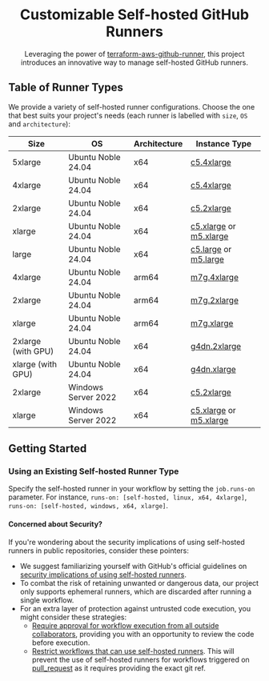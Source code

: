 <div align="center">

# Customizable Self-hosted GitHub Runners

Leveraging the power of [terraform-aws-github-runner](https://github.com/philips-labs/terraform-aws-github-runner), this project introduces an innovative way to manage self-hosted GitHub runners.

</div>

## Table of Runner Types

We provide a variety of self-hosted runner configurations. Choose the one that best suits your project's needs (each runner is labelled with `size`, `OS` and `architecture`):

| Size | OS | Architecture | Instance Type |
| --- | --- | --- | --- |
| 5xlarge | Ubuntu Noble 24.04 | x64 | [c5.4xlarge](https://instances.vantage.sh/?selected=c5.4xlarge) |
| 4xlarge | Ubuntu Noble 24.04 | x64 | [c5.4xlarge](https://instances.vantage.sh/?selected=c5.4xlarge) |
| 2xlarge | Ubuntu Noble 24.04 | x64 | [c5.2xlarge](https://instances.vantage.sh/?selected=c5.2xlarge) |
| xlarge | Ubuntu Noble 24.04 | x64 | [c5.xlarge](https://instances.vantage.sh/?selected=c5.xlarge) or [m5.xlarge](https://instances.vantage.sh/?selected=m5.xlarge) |
| large | Ubuntu Noble 24.04 | x64 | [c5.large](https://instances.vantage.sh/?selected=c5.large) or [m5.large](https://instances.vantage.sh/?selected=m5.large) |
| 4xlarge | Ubuntu Noble 24.04 | arm64 | [m7g.4xlarge](https://instances.vantage.sh/?selected=m7g.4xlarge) |
| 2xlarge | Ubuntu Noble 24.04 | arm64 | [m7g.2xlarge](https://instances.vantage.sh/?selected=m7g.4xlarge) |
| xlarge | Ubuntu Noble 24.04 | arm64 | [m7g.xlarge](https://instances.vantage.sh/?selected=m7g.xlarge) |
| 2xlarge (with GPU) | Ubuntu Noble 24.04 | x64 | [g4dn.2xlarge](https://instances.vantage.sh/?selected=g4dn.2xlarge) |
| xlarge (with GPU) | Ubuntu Noble 24.04 | x64 | [g4dn.xlarge](https://instances.vantage.sh/?selected=g4dn.xlarge) |
| 2xlarge | Windows Server 2022 | x64 | [c5.2xlarge](https://instances.vantage.sh/?selected=c5.2xlarge) |
| xlarge | Windows Server 2022 | x64 | [c5.xlarge](https://instances.vantage.sh/?selected=c5.xlarge) or [m5.xlarge](https://instances.vantage.sh/?selected=m5.xlarge) |

## Getting Started

### Using an Existing Self-hosted Runner Type

Specify the self-hosted runner in your workflow by setting the `job.runs-on` parameter. For instance, `runs-on: [self-hosted, linux, x64, 4xlarge]`, `runs-on: [self-hosted, windows, x64, xlarge]`.

#### Concerned about Security?

If you're wondering about the security implications of using self-hosted runners in public repositories, consider these pointers:

- We suggest familiarizing yourself with GitHub's official guidelines on [security implications of using self-hosted runners](https://docs.github.com/en/actions/hosting-your-own-runners/about-self-hosted-runners#self-hosted-runner-security).
- To combat the risk of retaining unwanted or dangerous data, our project only supports ephemeral runners, which are discarded after running a single workflow.
- For an extra layer of protection against untrusted code execution, you might consider these strategies:
  - [Require approval for workflow execution from all outside collaborators](https://docs.github.com/en/repositories/managing-your-repositorys-settings-and-features/enabling-features-for-your-repository/managing-github-actions-settings-for-a-repository#controlling-changes-from-forks-to-workflows-in-public-repositories), providing you with an opportunity to review the code before execution.
  - [Restrict workflows that can use self-hosted runners](https://docs.github.com/en/actions/hosting-your-own-runners/managing-access-to-self-hosted-runners-using-groups#changing-the-access-policy-of-a-self-hosted-runner-group). This will prevent the use of self-hosted runners for workflows triggered on [pull_request](https://docs.github.com/en/actions/using-workflows/events-that-trigger-workflows#pull_request) as it requires providing the exact git ref.
